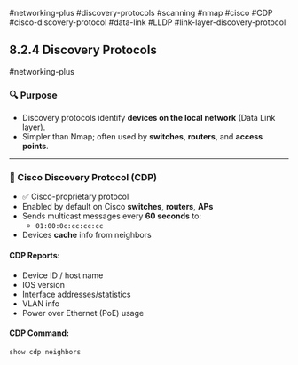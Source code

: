 #networking-plus #discovery-protocols #scanning #nmap #cisco #CDP #cisco-discovery-protocol #data-link #LLDP #link-layer-discovery-protocol

## 8.2.4 Discovery Protocols  
#networking-plus

### 🔍 Purpose
- Discovery protocols identify **devices on the local network** (Data Link layer).
- Simpler than Nmap; often used by **switches**, **routers**, and **access points**.

---

### 🧱 Cisco Discovery Protocol (CDP)
- ✅ Cisco-proprietary protocol  
- Enabled by default on Cisco **switches**, **routers**, **APs**  
- Sends multicast messages every **60 seconds** to:
  - `01:00:0c:cc:cc:cc`
- Devices **cache** info from neighbors

#### CDP Reports:
- Device ID / host name  
- IOS version  
- Interface addresses/statistics  
- VLAN info  
- Power over Ethernet (PoE) usage

#### CDP Command:
```bash
show cdp neighbors
